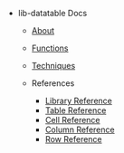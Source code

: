 <!-- _sidebar.md -->

- lib-datatable Docs

	- [About](guides/readme.md)
	- [Functions](guides/function-summary.md)
	- [Techniques](guides/techniques.md)

	- References

		- [Library Reference](guides/lib-datatable.md)
		- [Table Reference](guides/datatable-table.md)
		- [Cell Reference](guides/datatable-cells.md)
		- [Column Reference](guides/datatable-columns.md)
		- [Row Reference](guides/datatable-rows.md)
